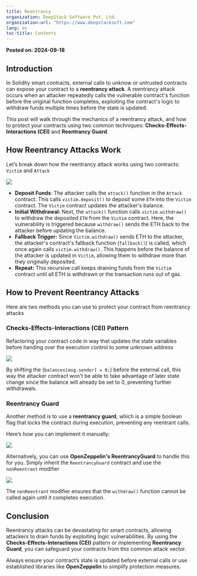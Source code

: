 ```yaml
---
title: Reentrancy
organization: DeepStack Software Pvt. Ltd.
organization-url: "https://www.deepstacksoft.com"
lang: en
toc-title: Contents
---
```


**Posted on: 2024-09-18**

## Introduction

In Solidity smart contracts, external calls to unknow or untrusted contracts can expose your contract to a **reentrancy attack**. A reentrancy attack occurs when an attacker repeatedly calls the vulnerable contract's function before the original function completes, exploiting the contract's logic to withdraw funds multiple times before the state is updated.

This post will walk through the mechanics of a reentrancy attack, and how to protect your contracts using two common techniques: **Checks-Effects-Interactions (CEI)** and **Reentrancy Guard**.

## How Reentrancy Attacks Work

Let’s break down how the reentrancy attack works using two contracts: `Victim` and `Attack`

![](code-1.png)

- **Deposit Funds**: The attacker calls the `attack()` function in the `Attack` contract. This calls `victim.deposit()` to deposit some `ETH` into the `Victim` contract. The `Victim` contract updates the attacker's balance.<br>
- **Initial Withdrawal:** Next, the `attack()` function calls `victim.withdraw()` to withdraw the deposited `ETH` from the `Victim` contract. Here, the vulnerability is triggered because `withdraw()` sends the ETH back to the attacker before updating the balance.
- **Fallback Trigger:** Since `Victim.withdraw()` sends ETH to the attacker, the attacker's contract's fallback function (`fallback()`) is called, which once again calls `victim.withdraw()`. This happens before the balance of the attacker is updated in `Victim`, allowing them to withdraw more than they originally deposited.
- **Repeat:** This recursive call keeps draining funds from the `Victim` contract until all ETH is withdrawn or the transaction runs out of gas.

## How to Prevent Reentrancy Attacks

Here are two methods you can use to protect your contract from reentrancy attacks

### Checks-Effects-Interactions (CEI) Pattern

Refactoring your contract code in way that updates the state variables before handing over the execution control to some unknown address

![](code-2.png)

By shifting the (`balances[msg.sender] = 0;`) before the external call, this way the attacker contract won't be able to take advantage of later state change since the balance will already be set to 0, preventing further withdrawals.

### Reentrancy Guard

Another method is to use a **reentrancy guard**, which is a simple boolean flag that locks the contract during execution, preventing any reentrant calls.

Here’s how you can implement it manually:

![](code-3.png)

Alternatively, you can use **OpenZeppelin's ReentrancyGuard** to handle this for you. Simply inherit the `ReentrancyGuard` contract and use the `nonReentrant` modifier

![](code-4.png)

The `nonReentrant` modifier ensures that the `withdraw()` function cannot be called again until it completes execution.

## Conclusion

Reentrancy attacks can be devastating for smart contracts, allowing attackers to drain funds by exploiting logic vulnerabilities. By using the **Checks-Effects-Interactions (CEI)** pattern or implementing **Reentrancy Guard**, you can safeguard your contracts from this common attack vector.

Always ensure your contract’s state is updated before external calls or use established libraries like **OpenZeppelin** to simplify protection measures.
